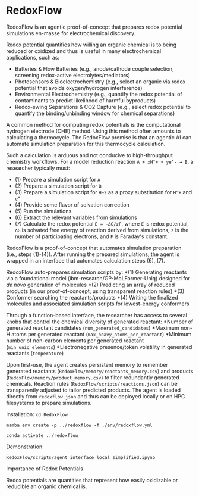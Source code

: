 # RedoxFlow

RedoxFlow is an agentic proof-of-concept that prepares redox potential simulations en-masse for electrochemical discovery.

Redox potential quantifies how willing an organic chemical is to being reduced or oxidized and thus is useful in many electrochemical applications, such as:

* Batteries & Flow Batteries (e.g., anode/cathode couple selection, screening redox-active electrolytes/mediators)
* Photosensors & Bioelectrochemistry (e.g., select an organic via redox potential that avoids oxygen/hydrogen interference)
* Environmental Electrochemistry (e.g., quantify the redox potential of contaminants to predict likelihood of harmful byproducts)
* Redox-swing Separations & CO2 Capture (e.g., select redox potential to quantify the binding/unbinding window for chemical separations)

A common method for computing redox potentials is the computational hydrogen electrode (CHE) method. Using this method often amounts to calculating a thermocycle. The RedoxFlow premise is that an agentic AI can automate simulation preparation for this thermocycle calculation.

Such a calculation is arduous and not conducive to high-throughput chemistry workflows. 
For a model reduction reaction `A + xH^+ + ye^- → B`, a researcher typically must: 

* (1) Prepare a simulation script for `A`
* (2) Prepare a simulation script for `B`
* (3) Prepare a simulation script for `H~2` as a proxy substitution for `H^+` and `e^-`
* (4) Provide some flavor of solvation correction
* (5) Run the simulations
* (6) Extract the relevant variables from simulations
* (7) Calculate the redox potential `E = -ΔG/zF`, where `E` is redox potential, `ΔG` is solvated free energy of reaction derived from simulations, `z` is the number of participating electrons, and `F` is Faraday's constant.

 RedoxFlow is a proof-of-concept that automates simulation preparation (i.e., steps (1)-(4)). After running the prepared simulations, the agent is wrapped in an interface that automates calculation steps (6), (7).

RedoxFlow auto-prepares simulation scripts by:
*(1) Generating reactants via a foundational model (ibm-research/GP-MoLFormer-Uniq) designed for _de novo_ generation of molecules
*(2) Predicting an array of reduced products (in our proof-of-concept, using transparent reaction rules)
*(3) Conformer searching the reactants/products
*(4) Writing the finalized molecules and associated simulation scripts for lowest-energy conformers 

Through a function-based interface, the researcher has access to several knobs that control the chemical diversity of generated reactant:
*Number of generated reactant candidates (`num_generated_candidates`)
*Maximum non-H atoms per generated reactant (`max_heavy_atoms_per_reactant`)
*Minimum number of non-carbon elements per generated reactant (`min_uniq_elements`)
*Electronegative presence/token volatility in generated reactants (`temperature`)

Upon first-use, the agent creates persistent memory to remember generated reactants (`RedoxFlow/memory/reactants_memory.csv`) and products (`RedoxFlow/memory/product_memory.csv`) to filter redundantly generated chemicals. Reaction rules (`RedoxFlow/scripts/reactions.json`) can be transparently adjusted to tailor predicted products. The agent is loaded directly from `redoxflow.json` and thus can be deployed locally or on HPC filesystems to prepare simulations.

Installation:
`cd RedoxFlow`

`mamba env create -p ../redoxflow -f ./env/redoxflow.yml`

`conda activate ../redoxflow`

Demonstration:

`RedoxFlow/scripts/agent_interface_local_simplified.ipynb`

Importance of Redox Potentials

Redox potentials are quantities that represent how easily oxidizable or reducible an organic chemical is. 
